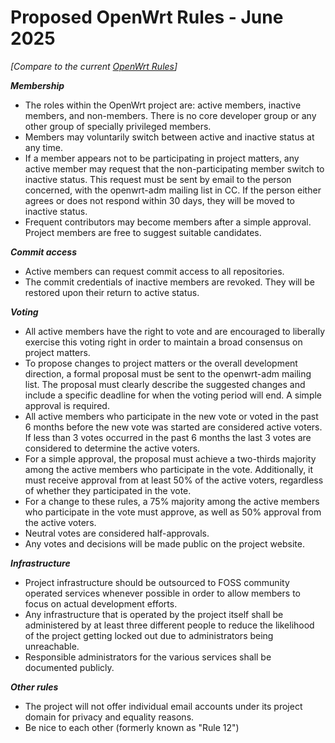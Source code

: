 # Proposed OpenWrt Rules - June 2025

_[Compare to the current [OpenWrt Rules](https://openwrt.org/rules)]_

_**Membership**_

* The roles within the OpenWrt project are:
  active members, inactive members, and non-members.
  There is no core developer group or any other
  group of specially privileged members.
* Members may voluntarily switch between active and inactive status at
  any time.
* If a member appears not to be participating in project matters, 
  any active member may request that the non-participating
  member switch to inactive status. 
  This request must be sent by email to the person concerned,
  with the openwrt-adm mailing list in CC.
  If the person either agrees or does not respond within 30 days,
  they will be moved to inactive status.
* Frequent contributors may become members after a simple approval.
  Project members are free to suggest suitable candidates.
  
_**Commit access**_

* Active members can request commit access to all repositories.
* The commit credentials of inactive members are revoked.
  They will be restored upon their return to active status.
  
_**Voting**_

* All active members have the right to vote and are encouraged
  to liberally exercise this voting right in order to
  maintain a broad consensus on project matters.
* To propose changes to project matters or the overall development
  direction, a formal proposal must be sent to the openwrt-adm mailing
  list.
  The proposal must clearly describe the suggested changes
  and include a specific deadline for when the voting period will end.
  A simple approval is required.
* All active members who participate in the new vote or voted in the past
  6 months before the new vote was started are considered active voters.
  If less than 3 votes occurred in the past 6 months the last 3 votes
  are considered to determine the active voters. 
* For a simple approval, the proposal must achieve a two-thirds majority
  among the active members who participate in the vote.
  Additionally, it must receive approval from at least 50% of the active
  voters, regardless of whether they participated in the vote.
* For a change to these rules, a 75% majority among the active members
  who participate in the vote must approve,
  as well as 50% approval from the active voters.
* Neutral votes are considered half-approvals.
* Any votes and decisions will be made public on the project website.

_**Infrastructure**_

* Project infrastructure should be outsourced to FOSS community operated
  services whenever possible in order to allow members
  to focus on actual development efforts.
* Any infrastructure that is operated by the project
  itself shall be administered by at least three different people
  to reduce the likelihood of the project getting locked out
  due to administrators being unreachable.
* Responsible administrators for the various services shall be
  documented publicly.

_**Other rules**_

* The project will not offer individual email accounts
  under its project domain for privacy and equality reasons.
* Be nice to each other (formerly known as "Rule 12")


